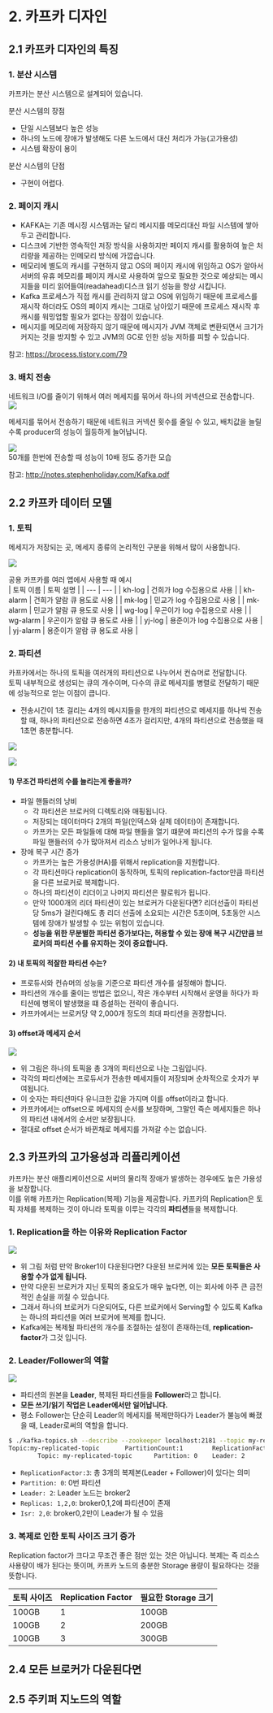 # 2. 카프카 디자인

## 2.1 카프카 디자인의 특징  
### 1. 분산 시스템
카프카는 분산 시스템으로 설계되어 있습니다.
  
분산 시스템의 장점  
- 단일 시스템보다 높은 성능
- 하나의 노드에 장애가 발생해도 다른 노드에서 대신 처리가 가능(고가용성)
- 시스템 확장이 용이

분산 시스템의 단점
- 구현이 어렵다.

### 2. 페이지 캐시
- KAFKA는 기존 메시징 시스템과는 달리 메시지를 메모리대신 파일 시스템에 쌓아두고 관리합니다.  
- 디스크에 기반한 영속적인 저장 방식을 사용하지만 페이지 캐시를 활용하여 높은 처리량을 제공하는 인메모리 방식에 가깝습니다.  
- 메모리에 별도의 캐시를 구현하지 않고 OS의 페이지 캐시에 위임하고 OS가 알아서 서버의 유휴 메모리를 페이지 캐시로 사용하여 앞으로 필요한 것으로 예상되는 메시지들을 미리 읽어들여(readahead)디스크 읽기 성능을 향상 시킵니다.  
- Kafka 프로세스가 직접 캐시를 관리하지 않고 OS에 위임하기 때문에 프로세스를 재시작 하더라도 OS의 페이지 캐시는 그대로 남아있기 때문에 프로세스 재시작 후 캐시를 워밍업할 필요가 없다는 장점이 있습니다.  
- 메시지를 메모리에 저장하지 않기 때문에 메시지가 JVM 객체로 변환되면서 크기가 커지는 것을 방지할 수 있고 JVM의 GC로 인한 성능 저하를 피할 수 있습니다.  

참고: https://brocess.tistory.com/79  

### 3. 배치 전송
네트워크 I/O를 줄이기 위해서 여러 메세지를 묶어서 하나의 커넥션으로 전송합니다.  
![](assets/2019-06-29-13-44-24.png)  

메세지를 묶어서 전송하기 때문에 네트워크 커넥션 횟수를 줄일 수 있고, 배치값을 늘릴 수록 producer의 성능이 월등하게 늘어납니다.  

![](assets/2019-06-29-13-39-29.png)  
50개를 한번에 전송할 때 성능이 10배 정도 증가한 모습  
  
참고: http://notes.stephenholiday.com/Kafka.pdf  


## 2.2 카프카 데이터 모델  

### 1. 토픽
메세지가 저장되는 곳, 메세지 종류의 논리적인 구분을 위해서 많이 사용합니다.  

![](assets/2019-06-29-22-01-41.png)

공용 카프카를 여러 앱에서 사용할 때 예시  
| 토픽 이름 | 토픽 설명 |
| --- | --- |
| kh-log | 건희가 log 수집용으로 사용 |
| kh-alarm | 건희가 알람 큐 용도로 사용 |
| mk-log | 민교가 log 수집용으로 사용 |
| mk-alarm | 민교가 알람 큐 용도로 사용 |
| wg-log | 우곤이가 log 수집용으로 사용 |
| wg-alarm | 우곤이가 알람 큐 용도로 사용 |
| yj-log | 용준이가 log 수집용으로 사용 |
| yj-alarm | 용준이가 알람 큐 용도로 사용 |


### 2. 파티션
카프카에서는 하나의 토픽을 여러개의 파티션으로 나누어서 컨슈머로 전달합니다.  
토픽 내부적으로 생성되는 큐의 개수이며, 다수의 큐로 메세지를 병렬로 전달하기 때문에 성능적으로 얻는 이점이 큽니다.  

- 전송시간이 1초 걸리는 4개의 메시지들을 한개의 파티션으로 메세지를 하나씩 전송할 때, 하나의 파티션으로 전송하면 4초가 걸리지만, 4개의 파티션으로 전송했을 때 1초면 충분합니다.   

![](assets/2019-06-29-22-32-08.png)

![](assets/2019-06-29-22-32-32.png)

#### 1) 무조건 파티션의 수를 늘리는게 좋을까?
- 파일 핸들러의 낭비
  - 각 파티션은 브로커의 디렉토리와 매핑됩니다.
  - 저장되는 데이터마다 2개의 파일(인덱스와 실제 데이터)이 존재합니다.
  - 카프카는 모든 파일들에 대해 파일 핸들을 열기 떄문에 파티션의 수가 많을 수록 파일 핸들러의 수가 많아져서 리소스 낭비가 일어나게 됩니다.
- 장애 복구 시간 증가 
  - 카프카는 높은 가용성(HA)를 위해서 replication을 지원합니다.
  - 각 파티션마다 replication이 동작하며, 토픽의 replication-factor만큼 파티션을 다른 브로커로 복제합니다.
  - 하나의 파티션이 리더이고 나머지 파티션은 팔로워가 됩니다.
  - 만약 1000개의 리더 파티션이 있는 브로커가 다운된다면? 리더선출이 파티션당 5ms가 걸린다해도 총 리더 선출에 소요되는 시간은 5초이며, 5초동안 시스템에 장애가 발생할 수 있는 위험이 있습니다.
  - **성능을 위한 무분별한 파티션 증가보다는, 허용할 수 있는 장애 복구 시간만큼 브로커의 파티션 수를 유지하는 것이 중요합니다.**

#### 2) 내 토픽의 적잘한 파티션 수는?
- 프로듀서와 컨슈머의 성능을 기준으로 파티션 개수를 설정해야 합니다.
- 파티션의 개수를 줄이는 방법은 없으니, 작은 개수부터 시작해서 운영을 하다가 파티션에 병목이 발생했을 떄 증설하는 전략이 좋습니다.
- 카프카에서는 브로커당 약 2,000개 정도의 최대 파티션을 권장합니다.
  
#### 3) offset과 메세지 순서  

![](assets/2019-07-04-00-05-00.png)

- 위 그림은 하나의 토픽을 총 3개의 파티션으로 나눈 그림입니다.
- 각각의 파티션에는 프로듀서가 전송한 메세지들이 저장되며 순차적으로 숫자가 부여됩니다.
- 이 숫자는 파티션마다 유니크한 값을 가지며 이를 offset이라고 합니다.
- 카프카에서는 offset으로 메세지의 순서를 보장하며, 그말인 즉슨 메세지들은 하나의 파티션 내에서의 순서만 보장됩니다.
- 절대로 offset 순서가 바뀐채로 메세지를 가져갈 수는 없습니다.

## 2.3 카프카의 고가용성과 리플리케이션  
카프카는 분산 애플리케이션으로 서버의 물리적 장애가 발생하는 경우에도 높은 가용성을 보장합니다.  
이를 위해 카프카는 Replication(복제) 기능을 제공합니다. 카프카의 Replication은 토픽 자체를 복제하는 것이 아니라 토픽을 이루는 각각의 **파티션**들을 복제합니다.

### 1. Replication을 하는 이유와 Replication Factor
![](assets/2019-07-04-00-25-00.png)
- 위 그림 처럼 만약 Broker1이 다운된다면? 다운된 브로커에 있는 **모든 토픽들은 사용할 수가 없게 됩니다.**
- 만약 다운된 브로커가 지닌 토픽의 중요도가 매우 높다면, 이는 회사에 아주 큰 금전적인 손실을 끼칠 수 있습니다.
- 그래서 하나의 브로커가 다운되어도, 다른 브로커에서 Serving할 수 있도록 Kafka는 하나의 파티션을 여러 브로커에 복제를 합니다.
- Kafka에는 복제될 파티션의 개수를 조절하는 설정이 존재하는데, **replication-factor**가 그것 입니다.

### 2. Leader/Follower의 역할

![](assets/2019-07-04-00-21-14.png)
- 파티션의 원본을 **Leader**, 복제된 파티션들을 **Follower**라고 합니다.  
- **모든 쓰기/읽기 작업은 Leader에서만 일어납니다.**  
- 평소 Follower는 단순히 Leader의 메세지를 복제만하다가 Leader가 불능에 빠졌을 때, Leader로써의 역할을 합니다.  

```bash
$ ./kafka-topics.sh --describe --zookeeper localhost:2181 --topic my-replicated-topic # 토픽 정보 확인
Topic:my-replicated-topic       PartitionCount:1        ReplicationFactor:3     Configs:
        Topic: my-replicated-topic      Partition: 0    Leader: 2       Replicas: 1,2,0  Isr: 2,0
```
- `ReplicationFactor:3`: 총 3개의 복제본(Leader + Follower)이 있다는 의미
- `Partition: 0`: 0번 파티션
- `Leader: 2`: Leader 노드는 broker2
- `Replicas: 1,2,0`: broker0,1,2에 파티션0이 존재
- `Isr: 2,0`: broker0,2만이 Leader가 될 수 있음

### 3. 복제로 인한 토픽 사이즈 크기 증가
Replication factor가 크다고 무조건 좋은 점만 있는 것은 아닙니다. 복제는 즉 리소스 사용량이 배가 된다는 뜻이며, 카프카 노드의 충분한 Storage 용량이 필요하다는 것을 뜻합니다.

| 토픽 사이즈 | Replication Factor | 필요한 Storage 크기 | 
| --- | --- | --- |
| 100GB | 1 | 100GB |
| 100GB | 2 | 200GB |
| 100GB | 3 | 300GB |


## 2.4 모든 브로커가 다운된다면  




## 2.5 주키퍼 지노드의 역할  
